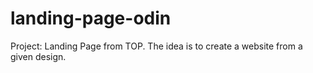 # landing-page-odin
Project: Landing Page from TOP. The idea is to create a website from a given design.
